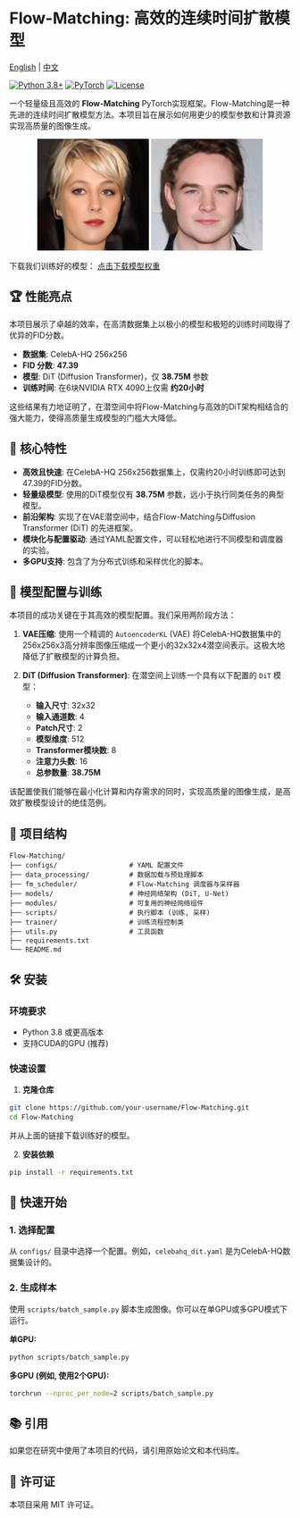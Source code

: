 # Flow-Matching: 高效的连续时间扩散模型

[English](README.md) | [中文](README_zh.md)

[![Python 3.8+](https://img.shields.io/badge/python-3.8+-blue.svg)](https://www.python.org/downloads/)
[![PyTorch](https://img.shields.io/badge/PyTorch-2.0+-red.svg)](https://pytorch.org/)
[![License](https://img.shields.io/badge/license-MIT-green.svg)](LICENSE)

一个轻量级且高效的 **Flow-Matching** PyTorch实现框架。Flow-Matching是一种先进的连续时间扩散模型方法。本项目旨在展示如何用更少的模型参数和计算资源实现高质量的图像生成。

<p align="center">
  <img src="visuals_celebahq/myplot12.png" width="200"/>
  <img src="visuals_celebahq/plot_2025-08-07 13-30-26_7.png" width="200"/> 
</p>

下载我们训练好的模型：
[点击下载模型权重](https://drive.google.com/file/d/1t1nzhLOH2shbek0rqUF-uw8sQoz_M5BJ/view?usp=sharing)

## 🏆 性能亮点

本项目展示了卓越的效率，在高清数据集上以极小的模型和极短的训练时间取得了优异的FID分数。

-   **数据集**: CelebA-HQ 256x256
-   **FID 分数**: **47.39**
-   **模型**: DiT (Diffusion Transformer)，仅 **38.75M** 参数
-   **训练时间**: 在6块NVIDIA RTX 4090上仅需 **约20小时**

这些结果有力地证明了，在潜空间中将Flow-Matching与高效的DiT架构相结合的强大能力，使得高质量生成模型的门槛大大降低。

## 🚀 核心特性

-   **高效且快速**: 在CelebA-HQ 256x256数据集上，仅需约20小时训练即可达到47.39的FID分数。
-   **轻量级模型**: 使用的DiT模型仅有 **38.75M** 参数，远小于执行同类任务的典型模型。
-   **前沿架构**: 实现了在VAE潜空间中，结合Flow-Matching与Diffusion Transformer (DiT) 的先进框架。
-   **模块化与配置驱动**: 通过YAML配置文件，可以轻松地进行不同模型和调度器的实验。
-   **多GPU支持**: 包含了为分布式训练和采样优化的脚本。

## 🔧 模型配置与训练

本项目的成功关键在于其高效的模型配置。我们采用两阶段方法：

1.  **VAE压缩**: 使用一个精调的 `AutoencoderKL` (VAE) 将CelebA-HQ数据集中的256x256x3高分辨率图像压缩成一个更小的32x32x4潜空间表示。这极大地降低了扩散模型的计算负担。

2.  **DiT (Diffusion Transformer)**: 在潜空间上训练一个具有以下配置的 `DiT` 模型：
    -   **输入尺寸**: 32x32
    -   **输入通道数**: 4
    -   **Patch尺寸**: 2
    -   **模型维度**: 512
    -   **Transformer模块数**: 8
    -   **注意力头数**: 16
    -   **总参数量**: **38.75M**

该配置使我们能够在最小化计算和内存需求的同时，实现高质量的图像生成，是高效扩散模型设计的绝佳范例。

## 📁 项目结构

```
Flow-Matching/
├── configs/                  # YAML 配置文件
├── data_processing/          # 数据加载与预处理脚本
├── fm_scheduler/             # Flow-Matching 调度器与采样器
├── models/                   # 神经网络架构 (DiT, U-Net)
├── modules/                  # 可复用的神经网络组件
├── scripts/                  # 执行脚本 (训练, 采样)
├── trainer/                  # 训练流程控制类
├── utils.py                  # 工具函数
├── requirements.txt
└── README.md
```

## 🛠️ 安装

### 环境要求
- Python 3.8 或更高版本
- 支持CUDA的GPU (推荐)

### 快速设置

1.  **克隆仓库**
```bash
git clone https://github.com/your-username/Flow-Matching.git
cd Flow-Matching
```
并从上面的链接下载训练好的模型。

2.  **安装依赖**
```bash
pip install -r requirements.txt
```

## 🚀 快速开始

### 1. 选择配置

从 `configs/` 目录中选择一个配置。例如，`celebahq_dit.yaml` 是为CelebA-HQ数据集设计的。

### 2. 生成样本

使用 `scripts/batch_sample.py` 脚本生成图像。你可以在单GPU或多GPU模式下运行。

**单GPU:**
```bash
python scripts/batch_sample.py
```

**多GPU (例如, 使用2个GPU):**
```bash
torchrun --nproc_per_node=2 scripts/batch_sample.py
```

## 📚 引用

如果您在研究中使用了本项目的代码，请引用原始论文和本代码库。

## 📄 许可证

本项目采用 MIT 许可证。